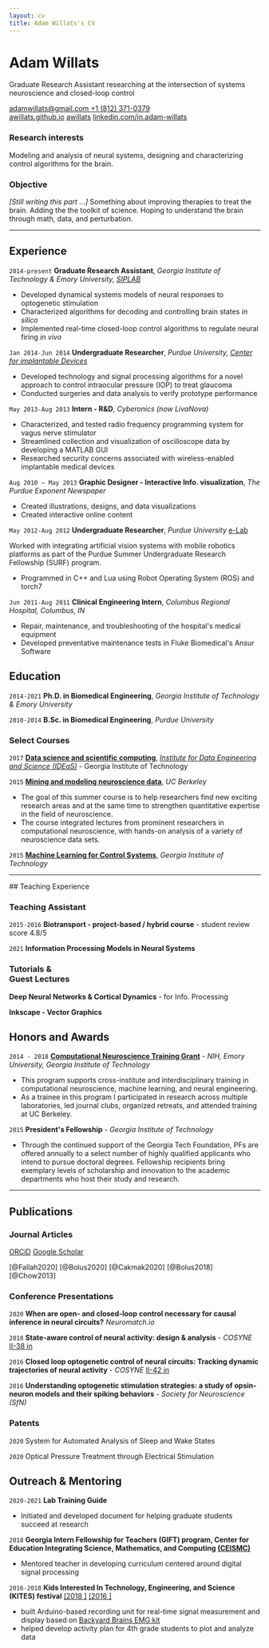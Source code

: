 ```yaml
---
layout: cv
title: Adam Willats's CV
---
```


# Adam Willats
Graduate Research Assistant researching at the intersection of systems neuroscience and closed-loop control

<div id="webaddress">
<a href="mailto:adamwillats@gmail.com"><i class="fas fa-envelope"></i> adamwillats@gmail.com </a>
<a href="tel:+1-812-371-0379"><i class="fas fa-phone"></i> +1 (812) 371-0379</a>
<br>
<a href="https://awillats.github.io/markdown-cv/"><i class="fas fa-home"></i> awillats.github.io</a>
<a href="https://github.com/awillats"><i class="fab fa-github"></i> awillats</a>
 <a href="linkedin.com/in/adam-willats"><i class="fab fa-linkedin"></i> linkedin.com/in.adam-willats</a>
</div>

### Research interests
Modeling and analysis of neural systems, designing and characterizing control algorithms for the brain.

### Objective
_[Still writing this part ...]_ Something about improving therapies to treat the brain. Adding the the toolkit of science. Hoping to understand the brain through math, data, and perturbation.


<hr>

## Experience

`2014-present`
**Graduate Research Assistant**, _Georgia Institute of Technology & Emory University, [SIPLAB](http://siplab.gatech.edu/)_
- Developed dynamical systems models of neural responses to optogenetic stimulation
- Characterized algorithms for decoding and controlling brain states _in silico_
- Implemented real-time closed-loop control algorithms to regulate neural firing _in vivo_
[<i class="fab fa-github"></i>](https://github.com/stanley-rozell)

`Jan 2014-Jun 2014`
**Undergraduate Researcher**, _Purdue University, [Center for implantable Devices](https://engineering.purdue.edu/CID)_
- Developed technology and signal processing algorithms for a novel approach to control intraocular pressure (IOP) to treat glaucoma
- Conducted surgeries and data analysis to verify prototype performance


`May 2013-Aug 2013`
**Intern - R&D**, _Cyberonics (now LivaNova)_
- Characterized, and tested radio frequency programming system for vagus nerve stimulator
- Streamlined collection and visualization of oscilloscope data by developing a MATLAB GUI
- Researched security concerns associated with wireless-enabled implantable medical devices

`Aug 2010 – May 2013`
**Graphic Designer - Interactive Info. visualization**, _The Purdue Exponent Newspaper_
- Created illustrations, designs, and data visualizations
- Created interactive online content

`May 2012-Aug 2012`
**Undergraduate Researcher**, _Purdue University_ [e-Lab](https://e-lab.github.io/)

Worked with integrating artificial vision systems with mobile robotics platforms as part of the Purdue Summer Undergraduate Research Fellowship (SURF) program.  <a href="https://www.youtube.com/watch?v=gULR_IYgruU&ab_channel=EugenioCulurciello"><i class="fab fa-youtube"></i></a>
- Programmed in C++ and Lua using Robot Operating System (ROS) and torch7



`Jun 2011-Aug 2011`
**Clinical Engineering Intern**, _Columbus Regional Hospital, Columbus, IN_
- Repair, maintenance, and troubleshooting of the hospital's medical equipment
- Developed preventative maintenance tests in Fluke Biomedical's Ansur Software

## Education

`2014-2021`
**Ph.D. in Biomedical Engineering**,  _Georgia Institute of Technology & Emory University_

`2010-2014`
**B.Sc. in Biomedical Engineering**,  _Purdue University_

### Select Courses

`2017`
[**Data science and scientific computing**](https://ideas.gatech.edu/ideas-summer-workshop-teaches-skills-scientific-computing-and-data-science), [_Institute for Data Engineering and Science (IDEaS)_](https://ideas.gatech.edu/) - Georgia Institute of Technology

`2015`
[**Mining and modeling neuroscience data**](https://crcns.org/course), _UC Berkeley_
- The goal of this summer course is to help researchers find new exciting research areas and at the same time to strengthen quantitative expertise in the field of neuroscience.
- The course integrated lectures from prominent researchers in computational neuroscience, with hands-on analysis of a variety of neuroscience data sets.

`2015`
[**Machine Learning for Control Systems**](https://sites.gatech.edu/acds/), _Georgia Institute of Technology_

<hr>
## Teaching Experience

### Teaching Assistant
<!-- BMED 3310, Ross Ethier, Zhenglun Wei, Dennis Zhou-->
`2015-2016`
**Biotransport - project-based / hybrid course** - student review score 4.8/5
<i class="fas fa-star"></i><i class="fas fa-star"></i><i class="fas fa-star"></i><i class="fas fa-star"></i><i class="fas fa-star-half"></i>

`2021`
**Information Processing Models in Neural Systems**

### Tutorials & <br/>Guest Lectures
**Deep Neural Networks & Cortical Dynamics** - for Info. Processing

**Inkscape - Vector Graphics** [<i class="fas fa-images"></i>](https://docs.google.com/presentation/d/1fQnNB4HAlZ3ZQbJScwo2cUn_7Pjp7lIvAEDChXfeqoI/edit?usp=sharing)

<!-- **Generalized linear models** -->

## Honors and Awards
`2014 - 2018`
[**Computational Neuroscience Training Grant**](http://nec.gatech.edu/t32-training-program) - _NIH, Emory University, Georgia Institute of Technology_
- This program supports cross-institute and interdisciplinary training in computational neuroscience, machine learning, and neural engineering.
- As a trainee in this program I participated in research across multiple laboratories, led journal clubs, organized retreats, and attended training at UC Berkeley.

`2015`
**President's Fellowship** - _Georgia Institute of Technology_
- Through the continued support of the Georgia Tech Foundation, PFs are offered annually to a select number of highly qualified applicants who intend to pursue doctoral degrees. Fellowship recipients bring exemplary levels of scholarship and innovation to the academic departments who host their study and research.

<hr>

## Publications

### Journal Articles
<a href="https://orcid.org/0000-0002-0747-5186"><i class="ai ai-orcid"></i> ORCiD</a>
<a href="https://scholar.google.com/citations?user=NwumsV8AAAAJ&hl=en"><i class="ai ai-google-scholar"></i> Google Scholar</a>


[@Fallah2020]
[@Bolus2020]
[@Cakmak2020]
[@Bolus2018]
[@Chow2013]

### Conference Presentations

`2020`
**When are open- and closed-loop control necessary for causal inference in neural circuits?** _Neuromatch.io_
[<i class="fas fa-file-alt"></i>](https://neuromatch.io/abstract/?submission_id=recAss5l8wdgBbnAm)
[<i class="fab fa-youtube"></i>](https://youtu.be/oUKBDF2B3Sw)

`2018`
**State-aware control of neural activity: design & analysis** - _COSYNE_
 [II-38 in <i class="fas fa-file-alt"></i>](http://cosyne.org/cosyne18/Cosyne2018_program_book.pdf#page=161)

`2016`
**Closed loop optogenetic control of neural circuits: Tracking dynamic trajectories of neural activity** - _COSYNE_
 [II-42 in <i class="fas fa-file-alt"></i>](http://cosyne.org/cosyne16/Cosyne2016_program_book.pdf)

`2016`
**Understanding optogenetic stimulation strategies: a study of opsin-neuron models and their spiking behaviors** - _Society for Neuroscience (SfN)_
[<i class="fas fa-file-alt"></i>](https://www.abstractsonline.com/pp8/index.html#!/4071/presentation/1310)

### Patents

`2020`
System for Automated Analysis of Sleep and Wake States <a href="https://emoryott.technologypublisher.com/technology/42436"><i class="fas fa-file-alt"></i></a>

`2020`
Optical Pressure Treatment through Electrical Stimulation <a href="https://patents.google.com/patent/US20190001134A1"><i class="fas fa-file-alt"></i></a>

## Outreach & Mentoring
`2020-2021`
**Lab Training Guide**
- Initiated and developed document for helping graduate students succeed at research

`2018`
**Georgia Intern Fellowship for Teachers (GIFT) program, Center for Education
Integrating Science, Mathematics, and Computing [(CEISMC)](https://www.ceismc.gatech.edu/)**
- Mentored teacher in developing curriculum centered around digital signal processing

`2016-2018`
**Kids Interested In Technology, Engineering, and Science (KITES) festival** [[2018 <i class="fas fa-images"></i>]](https://stanley.gatech.edu/2018/05/stanley-lab-demonstrates-how-our-brain-controls-our-muscles-at-scott-elementary-science-and-technology-festival/)
[[2016 <i class="fas fa-images"></i>]](https://stanley.gatech.edu/2016/06/outreach-event-the-childrens-school/)
- built Arduino-based recording unit for real-time signal measurement and display based on [Backyard Brains EMG kit](https://backyardbrains.com/experiments/musclespikerbox)
- helped develop activity plan for 4th grade students to plot and analyze data



<!-- ### Footer
Last updated: Feb 2021 -->
